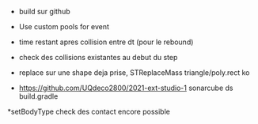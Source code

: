 
* build sur github
* Use custom pools for event


* time restant apres collision entre dt (pour le rebound)

* check des collisions existantes au debut du step

* replace sur une shape deja prise, STReplaceMass triangle/poly.rect ko

* https://github.com/UQdeco2800/2021-ext-studio-1 sonarcube ds build.gradle


*setBodyType check des contact encore possible
